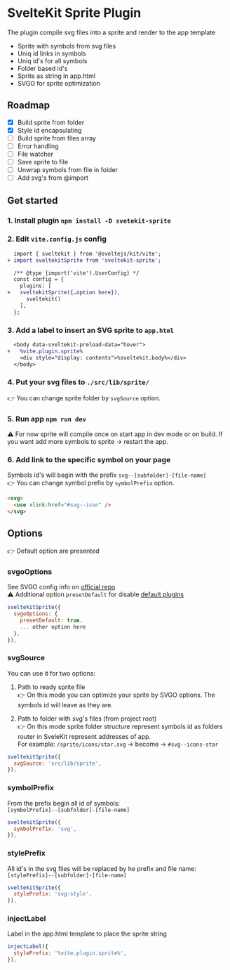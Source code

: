 # SvelteKit Sprite Plugin

The plugin compile svg files into a sprite and render to the app template  
- Sprite with symbols from svg files
- Uniq id links in symbols
- Uniq id's for all symbols
- Folder based id's
- Sprite as string in app.html
- SVGO for sprite optimization
## Roadmap
- [x] Build sprite from folder
- [x] Style id encapsulating
- [ ] Build sprite from files array
- [ ] Error handling 
- [ ] File watcher 
- [ ] Save sprite to file 
- [ ] Unwrap symbols from file in folder 
- [ ] Add svg's from @import 

## Get started

### 1. Install plugin `npm install -D svetekit-sprite`   

### 2. Edit `vite.config.js` config 

```diff 
  import { sveltekit } from '@sveltejs/kit/vite';
+ import sveltekitSprite from 'sveltekit-sprite';

  /** @type {import('vite').UserConfig} */
  const config = {
    plugins: [
+   sveltekitSprite({…option here}),
      sveltekit()
    ],
  };
```


### 3. Add a label to insert an SVG sprite to `app.html`

```diff
  <body data-sveltekit-preload-data="hover">
+   %vite.plugin.sprite%
    <div style="display: contents">%sveltekit.body%</div>
  </body>
```
### 4. Put your svg files to `./src/lib/sprite/`
👉 You can change sprite folder by `svgSource` option.


### 5. Run app `npm run dev`
⚠️ For now sprite will compile once on start app in dev mode or on build. If you want add more symbols to sprite → restart the app.<br> 

### 6. Add link to the specific symbol on your page
Symbols id's will begin with the prefix `svg--[subfolder]-[file-name]`  
👉 You can change symbol prefix by `symbolPrefix` option.

```html
<svg>
  <use xlink:href="#svg--icon" />
</svg>
```

## Options
👉 Default option are presented
### svgoOptions
See SVGO config info on [official repo](https://github.com/svg/svgo)  
⚠️ Additional option `presetDefault` for disable [default plugins](https://github.com/svg/svgo#default-preset)

```javascript 
sveltekitSprite({
  svgoOptions: {
    presetDefault: true,
    ... other option here
  },
}),
```

### svgSource
You can use it for two options:
1. Path to ready sprite file  
👉 On this mode you can optimize your sprite by SVGO options. The symbols id will leave as they are. 
  
2. Path to folder with svg's files (from project root)  
👉 On this mode sprite folder structure represent symbols id as folders router in SveleKit represent addresses of app.   
For example: `/sprite/icons/star.svg` → become → `#svg--icons-star`

```javascript 
sveltekitSprite({
  svgSource: 'src/lib/sprite',
}),
```
### symbolPrefix
From the prefix begin all id of symbols:  
`[symbolPrefix]--[subfolder]-[file-name]` 
```javascript 
sveltekitSprite({
  symbolPrefix: 'svg',
}),
```
### stylePrefix
All id's in the svg files will be replaced by he prefix and file name:  
`[stylePrefix]--[subfolder]-[file-name]`

```javascript 
sveltekitSprite({
  stylePrefix: 'svg-style',
}),
```
### injectLabel
Label in the app.html template to place the sprite string

```javascript 
injectLabel({
  stylePrefix: '%vite.plugin.sprite%',
}),
```